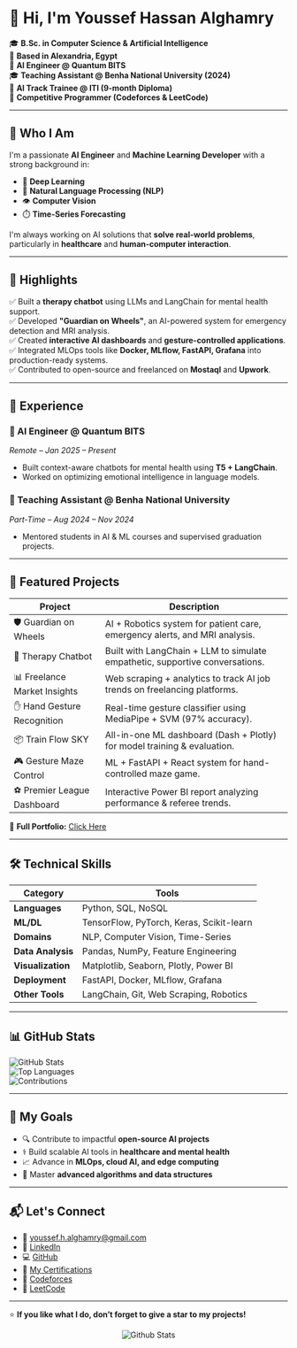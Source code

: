 # 👋 Hi, I'm Youssef Hassan Alghamry





🎓 **B.Sc. in Computer Science & Artificial Intelligence**  
📍 **Based in Alexandria, Egypt**  
💼 **AI Engineer @ Quantum BITS**  
🎓 **Teaching Assistant @ Benha National University (2024)**  
🧠 **AI Track Trainee @ ITI (9-month Diploma)**  
🏁 **Competitive Programmer (Codeforces & LeetCode)**  

---

## 🌟 Who I Am

I'm a passionate **AI Engineer** and **Machine Learning Developer** with a strong background in:

- 🤖 **Deep Learning**  
- 🧠 **Natural Language Processing (NLP)**  
- 👁️ **Computer Vision**  
- ⏱️ **Time-Series Forecasting**

I'm always working on AI solutions that **solve real-world problems**, particularly in **healthcare** and **human-computer interaction**.

---

## 🚀 Highlights

✅ Built a **therapy chatbot** using LLMs and LangChain for mental health support.  
✅ Developed **"Guardian on Wheels"**, an AI-powered system for emergency detection and MRI analysis.  
✅ Created **interactive AI dashboards** and **gesture-controlled applications**.  
✅ Integrated MLOps tools like **Docker, MLflow, FastAPI, Grafana** into production-ready systems.  
✅ Contributed to open-source and freelanced on **Mostaql** and **Upwork**.

---

## 💼 Experience

### 🔹 AI Engineer @ Quantum BITS  
*Remote – Jan 2025 – Present*  
- Built context-aware chatbots for mental health using **T5 + LangChain**.  
- Worked on optimizing emotional intelligence in language models.

### 🔹 Teaching Assistant @ Benha National University  
*Part-Time – Aug 2024 – Nov 2024*  
- Mentored students in AI & ML courses and supervised graduation projects.

---

## 📂 Featured Projects

| Project | Description |
|--------|-------------|
| 🛡️ Guardian on Wheels | AI + Robotics system for patient care, emergency alerts, and MRI analysis. |
| 💬 Therapy Chatbot | Built with LangChain + LLM to simulate empathetic, supportive conversations. |
| 📊 Freelance Market Insights | Web scraping + analytics to track AI job trends on freelancing platforms. |
| ✋ Hand Gesture Recognition | Real-time gesture classifier using MediaPipe + SVM (97% accuracy). |
| 📦 Train Flow SKY | All-in-one ML dashboard (Dash + Plotly) for model training & evaluation. |
| 🎮 Gesture Maze Control | ML + FastAPI + React system for hand-controlled maze game. |
| ⚽ Premier League Dashboard | Interactive Power BI report analyzing performance & referee trends. |

🔗 **Full Portfolio:** [Click Here](http://65524b5355318.site123.me/)

---

## 🛠️ Technical Skills

| Category | Tools |
|---------|-------|
| **Languages** | Python, SQL, NoSQL |
| **ML/DL** | TensorFlow, PyTorch, Keras, Scikit-learn |
| **Domains** | NLP, Computer Vision, Time-Series |
| **Data Analysis** | Pandas, NumPy, Feature Engineering |
| **Visualization** | Matplotlib, Seaborn, Plotly, Power BI |
| **Deployment** | FastAPI, Docker, MLflow, Grafana |
| **Other Tools** | LangChain, Git, Web Scraping, Robotics |

---

## 📊 GitHub Stats

![GitHub Stats](https://github-profile-summary-cards.vercel.app/api/cards/profile-details?username=youssefhusain&theme=dracula)  
![Top Languages](https://github-readme-stats.vercel.app/api/top-langs/?username=youssefhusain&layout=compact&theme=radical)  
![Contributions](https://github-readme-activity-graph.vercel.app/graph?username=youssefhusain&theme=radical)

---

## 🎯 My Goals

- 🔍 Contribute to impactful **open-source AI projects**  
- ⚕️ Build scalable AI tools in **healthcare and mental health**  
- 📈 Advance in **MLOps, cloud AI, and edge computing**  
- 🧠 Master **advanced algorithms and data structures**

---

## 📬 Let's Connect

- 📧 [youssef.h.alghamry@gmail.com](mailto:youssef.h.alghamry@gmail.com)  
- 🔗 [LinkedIn](https://www.linkedin.com/in/youssef-hessan-alghamry/)  
- 💻 [GitHub](https://github.com/youssefhusain)  
- 📜 [My Certifications](https://drive.google.com/drive/u/0/folders/1GO2tantyMN3JJ32zkLDCk9E6m89sZajV)  
- 🧠 [Codeforces](https://codeforces.com/profile/Youssefh)  
- 🧩 [LeetCode](https://leetcode.com/u/MzGALELlFZ/)

---

⭐ **If you like what I do, don’t forget to give a star to my projects!**
<p align="left">
<p align="center">
        <img src="https://raw.githubusercontent.com/mayhemantt/mayhemantt/Update/svg/Bottom.svg" alt="Github Stats" />
</p>
</p>
